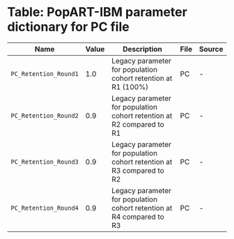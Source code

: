 # Table: PopART-IBM parameter dictionary for PC file 
| Name | Value | Description | File | Source | 
|  ---- | ---- | ---- | ---- | ---- |
| `PC_Retention_Round1` | 1.0 | Legacy parameter for population cohort retention at R1 (100%) | PC | - |
| `PC_Retention_Round2` | 0.9 | Legacy parameter for population cohort retention at R2 compared to R1 | PC | - |
| `PC_Retention_Round3` | 0.9 | Legacy parameter for population cohort retention at R3 compared to R2 | PC | - |
| `PC_Retention_Round4` | 0.9 | Legacy parameter for population cohort retention at R4 compared to R3 | PC | - |